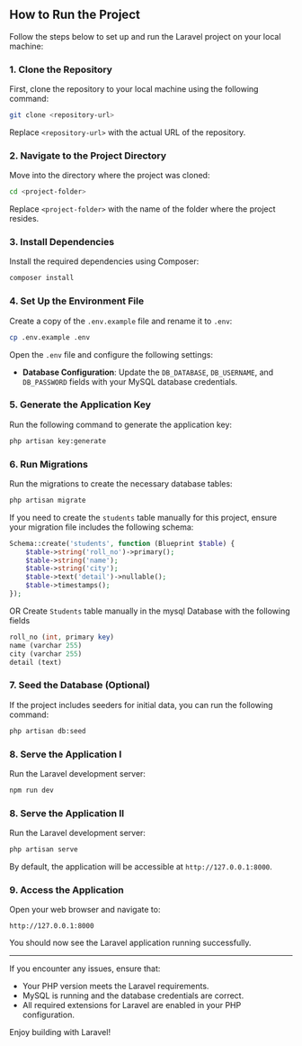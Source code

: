 ## How to Run the Project

Follow the steps below to set up and run the Laravel project on your local machine:

### 1. Clone the Repository

First, clone the repository to your local machine using the following command:
```bash
git clone <repository-url>
```
Replace `<repository-url>` with the actual URL of the repository.

### 2. Navigate to the Project Directory

Move into the directory where the project was cloned:
```bash
cd <project-folder>
```
Replace `<project-folder>` with the name of the folder where the project resides.

### 3. Install Dependencies

Install the required dependencies using Composer:
```bash
composer install
```

### 4. Set Up the Environment File

Create a copy of the `.env.example` file and rename it to `.env`:
```bash
cp .env.example .env
```

Open the `.env` file and configure the following settings:
- **Database Configuration**: Update the `DB_DATABASE`, `DB_USERNAME`, and `DB_PASSWORD` fields with your MySQL database credentials.

### 5. Generate the Application Key

Run the following command to generate the application key:
```bash
php artisan key:generate
```

### 6. Run Migrations

Run the migrations to create the necessary database tables:
```bash
php artisan migrate
```

If you need to create the `students` table manually for this project, ensure your migration file includes the following schema:
```php
Schema::create('students', function (Blueprint $table) {
    $table->string('roll_no')->primary();
    $table->string('name');
    $table->string('city');
    $table->text('detail')->nullable();
    $table->timestamps();
});
```

OR Create  `Students` table manually in the mysql Database with the following fields 
```php
roll_no (int, primary key)
name (varchar 255)
city (varchar 255)
detail (text)
```


### 7. Seed the Database (Optional)

If the project includes seeders for initial data, you can run the following command:
```bash
php artisan db:seed
```

### 8. Serve the Application I

Run the Laravel development server:
```bash
npm run dev
```

### 8. Serve the Application II

Run the Laravel development server:
```bash
php artisan serve
```

By default, the application will be accessible at `http://127.0.0.1:8000`.

### 9. Access the Application

Open your web browser and navigate to:
```
http://127.0.0.1:8000
```

You should now see the Laravel application running successfully.

---

If you encounter any issues, ensure that:
- Your PHP version meets the Laravel requirements.
- MySQL is running and the database credentials are correct.
- All required extensions for Laravel are enabled in your PHP configuration.

Enjoy building with Laravel!


